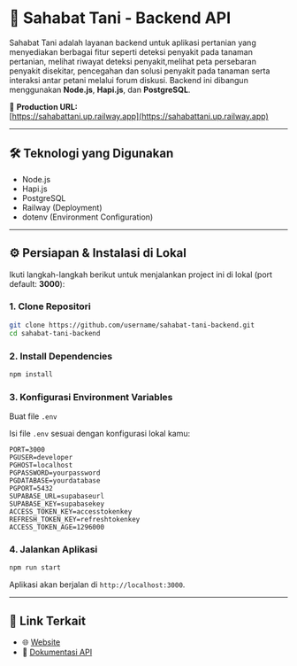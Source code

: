 # 🌾 Sahabat Tani - Backend API

Sahabat Tani adalah layanan backend untuk aplikasi pertanian yang menyediakan berbagai fitur seperti deteksi penyakit pada tanaman pertanian, melihat riwayat deteksi penyakit,melihat peta persebaran penyakit disekitar, pencegahan dan solusi penyakit pada tanaman serta interaksi antar petani melalui forum diskusi. Backend ini dibangun menggunakan **Node.js**, **Hapi.js**, dan **PostgreSQL**.

🚀 **Production URL:**  
[https://sahabattani.up.railway.app](https://sahabattani.up.railway.app)

---

## 🛠️ Teknologi yang Digunakan

- Node.js
- Hapi.js
- PostgreSQL
- Railway (Deployment)
- dotenv (Environment Configuration)

---

## ⚙️ Persiapan & Instalasi di Lokal

Ikuti langkah-langkah berikut untuk menjalankan project ini di lokal (port default: **3000**):

### 1. Clone Repositori

```bash
git clone https://github.com/username/sahabat-tani-backend.git
cd sahabat-tani-backend
```

### 2. Install Dependencies

```bash
npm install
```

### 3. Konfigurasi Environment Variables

Buat file `.env` 

Isi file `.env` sesuai dengan konfigurasi lokal kamu:

```
PORT=3000
PGUSER=developer
PGHOST=localhost
PGPASSWORD=yourpassword
PGDATABASE=yourdatabase
PGPORT=5432
SUPABASE_URL=supabaseurl
SUPABASE_KEY=supabasekey
ACCESS_TOKEN_KEY=accesstokenkey
REFRESH_TOKEN_KEY=refreshtokenkey
ACCESS_TOKEN_AGE=1296000
```

### 4. Jalankan Aplikasi

```bash
npm run start
```

Aplikasi akan berjalan di `http://localhost:3000`.

---

## 🔗 Link Terkait

- 🌐 [Website](https://sahabattani.netlify.app/)
- 📄 [Dokumentasi API](sahabattani.up.railway.app/)
